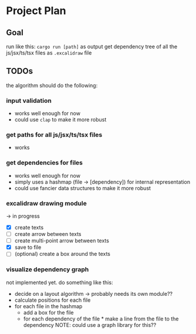 # Project Plan

## Goal

run like this: `cargo run [path]`
as output get dependency tree of all the js/jsx/ts/tsx files as `.excalidraw` file

## TODOs

the algorithm should do the following:

### input validation

- works well enough for now
- could use `clap` to make it more robust

### get paths for all js/jsx/ts/tsx files

- works

### get dependencies for files

- works well enough for now
- simply uses a hashmap (file -> [dependency]) for internal representation
- could use fancier data structures to make it more robust

### excalidraw drawing module

-> in progress

- [x] create texts
- [ ] create arrow between texts
- [ ] create multi-point arrow between texts
- [x] save to file
- [ ] (optional) create a box around the texts

### visualize dependency graph

not implemented yet. do something like this:

- decide on a layout algorithm -> probably needs its own module??
- calculate positions for each file
- for each file in the hashmap
  - add a box for the file
  - for each dependency of the file \* make a line from the file to the dependency
    NOTE: could use a graph library for this??
